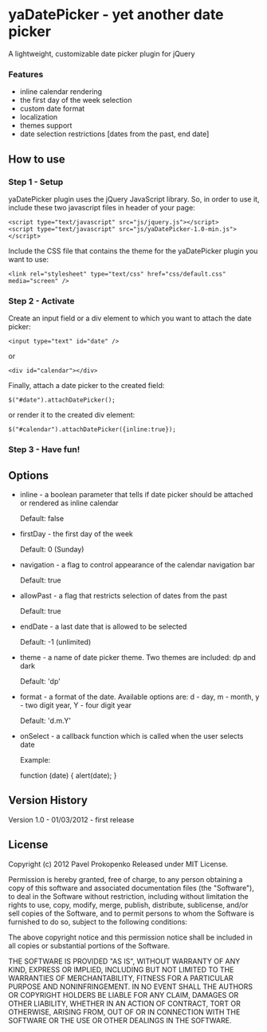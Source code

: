 yaDatePicker - yet another date picker
========================================================

A lightweight, customizable date picker plugin for jQuery

### Features

 - inline calendar rendering
 - the first day of the week selection
 - custom date format
 - localization
 - themes support
 - date selection restrictions [dates from the past, end date]

How to use
----------

### Step 1 - Setup

yaDatePicker plugin uses the jQuery JavaScript library.
So, in order to use it, include these two javascript files in header of your page:

    <script type="text/javascript" src="js/jquery.js"></script>
    <script type="text/javascript" src="js/yaDatePicker-1.0-min.js"></script>

Include the CSS file that contains the theme for the yaDatePicker plugin you want to use:

    <link rel="stylesheet" type="text/css" href="css/default.css" media="screen" />

### Step 2 - Activate

Create an input field or a div element to which you want to attach the date picker:

    <input type="text" id="date" />

or

    <div id="calendar"></div>

Finally, attach a date picker to the created field:

    $("#date").attachDatePicker();

or render it to the created div element:

    $("#calendar").attachDatePicker({inline:true});

### Step 3 - Have fun!

Options
-------

* inline - a boolean parameter that tells if date picker should be attached or rendered as inline calendar

    Default: false

* firstDay - the first day of the week

    Default: 0 (Sunday)

* navigation - a flag to control appearance of the calendar navigation bar

    Default: true

* allowPast - a flag that restricts selection of dates from the past

    Default: true

* endDate - a last date that is allowed to be selected

    Default: -1 (unlimited)

* theme - a name of date picker theme. Two themes are included: dp and dark

    Default: 'dp'

* format - a format of the date. Available options are: d - day, m - month, y - two digit year, Y - four digit year

    Default: 'd.m.Y'

* onSelect - a callback function which is called when the user selects date

    Example:

    function (date) {
        alert(date);
    }

Version History
---------------

Version 1.0 - 01/03/2012
    - first release

License
-------
Copyright (c) 2012 Pavel Prokopenko Released under MIT License.

Permission is hereby granted, free of charge, to any person obtaining a copy
of this software and associated documentation files (the "Software"), to deal
in the Software without restriction, including without limitation the rights
to use, copy, modify, merge, publish, distribute, sublicense, and/or sell
copies of the Software, and to permit persons to whom the Software is
furnished to do so, subject to the following conditions:

The above copyright notice and this permission notice shall be included in
all copies or substantial portions of the Software.

THE SOFTWARE IS PROVIDED "AS IS", WITHOUT WARRANTY OF ANY KIND, EXPRESS OR
IMPLIED, INCLUDING BUT NOT LIMITED TO THE WARRANTIES OF MERCHANTABILITY,
FITNESS FOR A PARTICULAR PURPOSE AND NONINFRINGEMENT. IN NO EVENT SHALL
THE AUTHORS OR COPYRIGHT HOLDERS BE LIABLE FOR ANY CLAIM, DAMAGES OR OTHER
LIABILITY, WHETHER IN AN ACTION OF CONTRACT, TORT OR OTHERWISE, ARISING FROM,
OUT OF OR IN CONNECTION WITH THE SOFTWARE OR THE USE OR OTHER DEALINGS IN THE SOFTWARE.